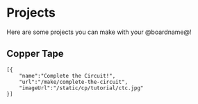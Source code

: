 # Projects

Here are some projects you can make with your @boardname@!

## Copper Tape

```codecard
[{
    "name":"Complete the Circuit!", 
    "url":"/make/complete-the-circuit", 
    "imageUrl":"/static/cp/tutorial/ctc.jpg"
}]
```